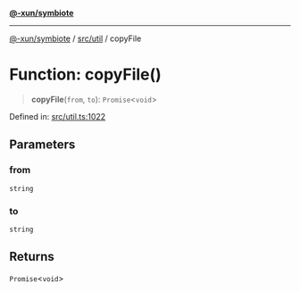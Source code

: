 [**@-xun/symbiote**](../../../README.md)

***

[@-xun/symbiote](../../../README.md) / [src/util](../README.md) / copyFile

# Function: copyFile()

> **copyFile**(`from`, `to`): `Promise`\<`void`\>

Defined in: [src/util.ts:1022](https://github.com/Xunnamius/symbiote/blob/71ec833685b57a820bf8f2491ca78156a6893662/src/util.ts#L1022)

## Parameters

### from

`string`

### to

`string`

## Returns

`Promise`\<`void`\>
